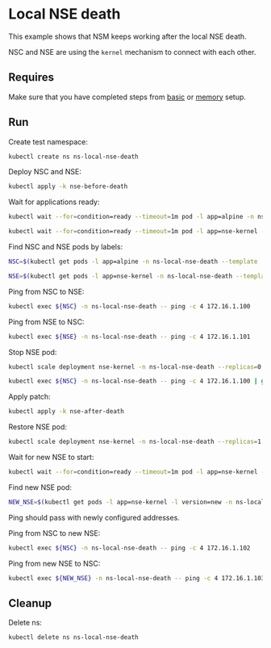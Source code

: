 # Local NSE death

This example shows that NSM keeps working after the local NSE death.

NSC and NSE are using the `kernel` mechanism to connect with each other.

## Requires

Make sure that you have completed steps from [basic](../../basic) or [memory](../../memory) setup.

## Run

Create test namespace:
```bash
kubectl create ns ns-local-nse-death
```

Deploy NSC and NSE:
```bash
kubectl apply -k nse-before-death
```

Wait for applications ready:
```bash
kubectl wait --for=condition=ready --timeout=1m pod -l app=alpine -n ns-local-nse-death
```
```bash
kubectl wait --for=condition=ready --timeout=1m pod -l app=nse-kernel -n ns-local-nse-death
```

Find NSC and NSE pods by labels:
```bash
NSC=$(kubectl get pods -l app=alpine -n ns-local-nse-death --template '{{range .items}}{{.metadata.name}}{{"\n"}}{{end}}')
```
```bash
NSE=$(kubectl get pods -l app=nse-kernel -n ns-local-nse-death --template '{{range .items}}{{.metadata.name}}{{"\n"}}{{end}}')
```

Ping from NSC to NSE:
```bash
kubectl exec ${NSC} -n ns-local-nse-death -- ping -c 4 172.16.1.100
```

Ping from NSE to NSC:
```bash
kubectl exec ${NSE} -n ns-local-nse-death -- ping -c 4 172.16.1.101
```

Stop NSE pod:
```bash
kubectl scale deployment nse-kernel -n ns-local-nse-death --replicas=0
```

```bash
kubectl exec ${NSC} -n ns-local-nse-death -- ping -c 4 172.16.1.100 | grep "100% packet loss"
```

Apply patch:
```bash
kubectl apply -k nse-after-death
```

Restore NSE pod:

```bash
kubectl scale deployment nse-kernel -n ns-local-nse-death --replicas=1
```

Wait for new NSE to start:
```bash
kubectl wait --for=condition=ready --timeout=1m pod -l app=nse-kernel -l version=new -n ns-local-nse-death
```

Find new NSE pod:
```bash
NEW_NSE=$(kubectl get pods -l app=nse-kernel -l version=new -n ns-local-nse-death --template '{{range .items}}{{.metadata.name}}{{"\n"}}{{end}}')
```

Ping should pass with newly configured addresses.

Ping from NSC to new NSE:
```bash
kubectl exec ${NSC} -n ns-local-nse-death -- ping -c 4 172.16.1.102
```

Ping from new NSE to NSC:
```bash
kubectl exec ${NEW_NSE} -n ns-local-nse-death -- ping -c 4 172.16.1.103
```

## Cleanup

Delete ns:
```bash
kubectl delete ns ns-local-nse-death
```

